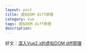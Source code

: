 ```yaml
---
layout: post
title: 虚拟DOM diff原理
category: vue
tags: 虚拟DOM diff原理
description: 
---
```




好文：[深入Vue2.x的虚拟DOM diff原理](https://blog.csdn.net/m6i37jk/article/details/78140159)

